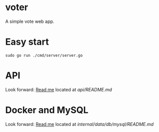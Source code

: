 # voter
A simple vote web app.

# Easy start
```
sudo go run ./cmd/server/server.go
```

# API
Look forward: [Read me](api/README.md) located at *api/README.md*

# Docker and MySQL
Look forward: [Read me](internal/data/db/mysql/README.md) located at *internal/data/db/mysql/README.md*

